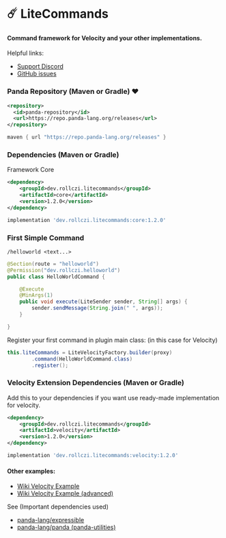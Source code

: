 # ☄️ LiteCommands
#### Command framework for Velocity and your other implementations.
Helpful links:
- [Support Discord](https://discord.gg/6cUhkj6uZJ)
- [GitHub issues](https://github.com/Rollczi/LiteCommands/issues)

### Panda Repository (Maven or Gradle)  ❤️
```xml
<repository>
  <id>panda-repository</id>
  <url>https://repo.panda-lang.org/releases</url>
</repository>
```
```groovy
maven { url "https://repo.panda-lang.org/releases" }
```
### Dependencies (Maven or Gradle)
Framework Core
```xml
<dependency>
    <groupId>dev.rollczi.litecommands</groupId>
    <artifactId>core</artifactId>
    <version>1.2.0</version>
</dependency>
```
```groovy
implementation 'dev.rollczi.litecommands:core:1.2.0'
```

### First Simple Command
 `/helloworld <text...>`
```java
@Section(route = "helloworld")
@Permission("dev.rollczi.helloworld")
public class HelloWorldCommand {

    @Execute
    @MinArgs(1)
    public void execute(LiteSender sender, String[] args) {
        sender.sendMessage(String.join(" ", args));
    }

}
```
Register your first command in plugin main class: (in this case for Velocity)
```java
this.liteCommands = LiteVelocityFactory.builder(proxy)
        .command(HelloWorldCommand.class)
        .register();
```
### Velocity Extension Dependencies (Maven or Gradle)
Add this to your dependencies if you want use ready-made implementation for velocity.
```xml
<dependency>
    <groupId>dev.rollczi.litecommands</groupId>
    <artifactId>velocity</artifactId>
    <version>1.2.0</version>
</dependency>
```
```groovy
implementation 'dev.rollczi.litecommands:velocity:1.2.0'
```

#### Other examples: 
 - [Wiki Velocity Example](https://github.com/Rollczi/LiteCommands/wiki/Velocity-Example-(simple))
 - [Wiki Velocity Example (advanced)](https://github.com/Rollczi/LiteCommands/wiki/Velocity-Example-(advanced))

See (Important dependencies used)
 - [panda-lang/expressible](https://github.com/panda-lang/expressible)
 - [panda-lang/panda (panda-utilities)](https://github.com/panda-lang/panda)
